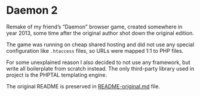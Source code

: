 # Daemon 2

Remake of my friend’s “Daemon” browser game, created somewhere in year 2013,
some time after the original author shot down the original edition.

The game was running on cheap shared hosting and did not use any special
configuration like `.htaccess` files, so URLs were mapped 1:1 to PHP files.

For some unexplained reason I also decided to not use any framework,
but write all boilerplate from scratch instead.
The only third-party library used in project is the PHPTAL templating engine.

The original README is preserved
in [README-original.md](README-original.md) file.
